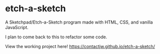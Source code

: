 # etch-a-sketch
A Sketchpad/Etch-a-Sketch program made with HTML, CSS, and vanilla JavaScript.

I plan to come back to this to refactor some code.

View the working project here! https://contactjw.github.io/etch-a-sketch/
